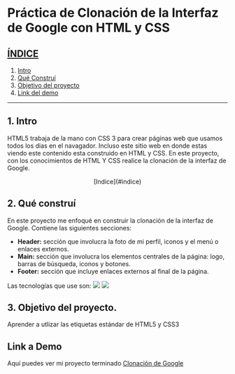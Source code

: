 # Práctica de Clonación  de la Interfaz de Google con HTML y CSS
<a name="indice"></a> 
## [**ÍNDICE**](#indice)

1. [Intro](#item1)
2. [Qué Construí](#item2)
3. [Objetivo del proyecto](#item3)
4. [Link del demo](#item4)

****
<a name="item1"></a>
## 1. Intro

HTML5 trabaja de la mano con CSS 3 para crear páginas web que usamos todos los dias en el navagador. Incluso este sitio web en donde estas viendo este contenido esta construido en HTML y CSS. En este proyecto, con los conocimientos de HTML Y CSS realice la clonación de la interfaz de Google.
<center> [Indice](#indice) </center>

<a name="item2"></a>
## 2. Qué construí
En este proyecto me enfoqué en construir la clonación de la interfaz de Google. Contiene las siguientes secciones:
* **Header:** sección que involucra la foto de mi perfil, iconos y el menú o enlaces externos.
* **Main:** sección que involucra los elementos centrales de la página: logo, barras de búsqueda, iconos y botones.
* **Footer:** sección que incluye enlaces externos al final de la página.

Las tecnologías que use son:
<img src="https://img.shields.io/badge/HTML5-E34F26?style=for-the-badge&logo=html5&logoColor=white" />
<img src="https://img.shields.io/badge/CSS3-1572B6?style=for-the-badge&logo=css3&logoColor=white" />



<a name="item3"></a>
## 3. Objetivo del proyecto.
Aprender a utlizar las etiquetas estándar de HTML5 y CSS3
<center> <a name="indice"></a> </center>

<a name="item4"></a>
## Link a Demo
Aquí puedes ver mi proyecto terminado [Clonación de Google](#)
<center> <a name="indice"></a> </center>
